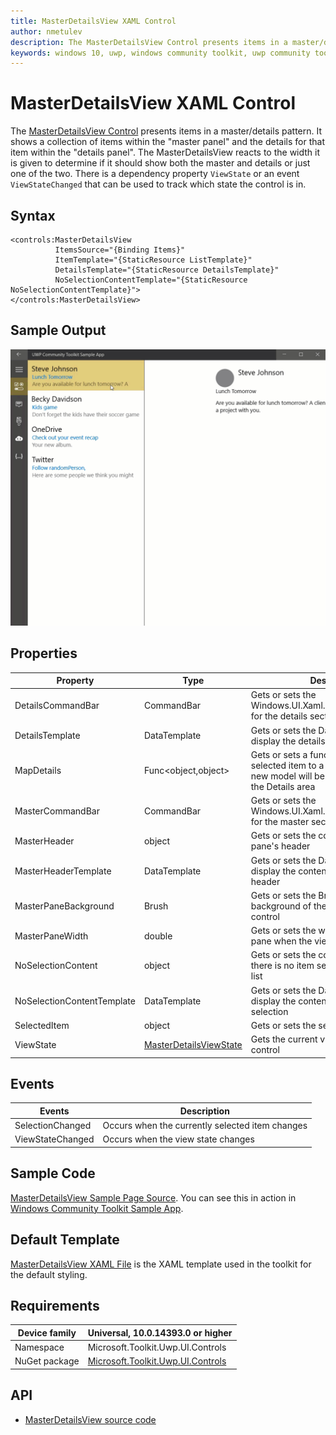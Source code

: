 ```yaml
---
title: MasterDetailsView XAML Control
author: nmetulev
description: The MasterDetailsView Control presents items in a master/details pattern.
keywords: windows 10, uwp, windows community toolkit, uwp community toolkit, uwp toolkit, MasterDetailsView, XAML Control, xaml
---
```


# MasterDetailsView XAML Control 

The [MasterDetailsView Control](https://docs.microsoft.com/dotnet/api/microsoft.toolkit.uwp.ui.controls.masterdetailsview) presents items in a master/details pattern. It shows a collection of items within the "master panel" and the details for that item within the "details panel". The MasterDetailsView reacts to the width it is given to determine if it should show both the master and details or just one of the two. There is a dependency property `ViewState` or an event `ViewStateChanged` that can be used to track which state the control is in.

## Syntax

```xaml
<controls:MasterDetailsView
          ItemsSource="{Binding Items}"
          ItemTemplate="{StaticResource ListTemplate}"
		  DetailsTemplate="{StaticResource DetailsTemplate}"
          NoSelectionContentTemplate="{StaticResource NoSelectionContentTemplate}">
</controls:MasterDetailsView>
```

## Sample Output

![MasterDetailsView animation](../resources/images/Controls/MasterDetailsView.gif)

## Properties

| Property | Type | Description |
| -- | -- | -- |
| DetailsCommandBar | CommandBar | Gets or sets the Windows.UI.Xaml.Controls.CommandBar for the details section |
| DetailsTemplate | DataTemplate | Gets or sets the DataTemplate used to display the details |
| MapDetails | Func<object,object> | Gets or sets a function for mapping the selected item to a different model. This new model will be the DataContext of the Details area |
| MasterCommandBar | CommandBar | Gets or sets the Windows.UI.Xaml.Controls.CommandBar for the master section |
| MasterHeader | object | Gets or sets the content for the master pane's header |
| MasterHeaderTemplate | DataTemplate | Gets or sets the DataTemplate used to display the content of the master pane's header |
| MasterPaneBackground | Brush | Gets or sets the Brush to apply to the background of the list area of the control |
| MasterPaneWidth | double | Gets or sets the width of the master pane when the view is expanded |
| NoSelectionContent | object | Gets or sets the content to dsiplay when there is no item selected in the master list |
| NoSelectionContentTemplate | DataTemplate | Gets or sets the DataTemplate used to display the content when there is no selection |
| SelectedItem | object | Gets or sets the selected item |
| ViewState | [MasterDetailsViewState](https://docs.microsoft.com/dotnet/api/microsoft.toolkit.uwp.ui.controls.masterdetailsviewstate) | Gets the current visual state of the control |

## Events

| Events | Description |
| -- | -- |
| SelectionChanged | Occurs when the currently selected item changes |
| ViewStateChanged | Occurs when the view state changes |

## Sample Code

[MasterDetailsView Sample Page Source](https://github.com/Microsoft/UWPCommunityToolkit/tree/master/Microsoft.Toolkit.Uwp.SampleApp/SamplePages/MasterDetailsView). You can see this in action in [Windows Community Toolkit Sample App](https://www.microsoft.com/store/apps/9NBLGGH4TLCQ).

## Default Template 

[MasterDetailsView XAML File](https://github.com/Microsoft/UWPCommunityToolkit/blob/master/Microsoft.Toolkit.Uwp.UI.Controls/MasterDetailsView/MasterDetailsView.xaml) is the XAML template used in the toolkit for the default styling.

## Requirements

| Device family | Universal, 10.0.14393.0 or higher |
| -- | -- |
| Namespace | Microsoft.Toolkit.Uwp.UI.Controls |
| NuGet package | [Microsoft.Toolkit.Uwp.UI.Controls](https://www.nuget.org/packages/Microsoft.Toolkit.Uwp.UI.Controls/) |

## API

* [MasterDetailsView source code](https://github.com/Microsoft/UWPCommunityToolkit/tree/master/Microsoft.Toolkit.Uwp.UI.Controls/MasterDetailsView)
